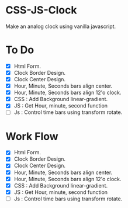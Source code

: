 # CSS-JS-Clock

Make an analog clock using vanilla javascript.

# To Do

- [x] Html Form.
- [x] Clock Border Design.
- [x] Clock Center Design.
- [x] Hour, Minute, Seconds bars align center.
- [x] Hour, Minute, Seconds bars align 12'o clock.
- [x] CSS : Add Background linear-gradient.
- [x] JS : Get Hour, minute, second function
- [ ] Js : Control time bars using transform rotate.

# Work Flow

- [x] Html Form.
- [x] Clock Border Design.
- [x] Clock Center Design.
- [x] Hour, Minute, Seconds bars align center.
- [x] Hour, Minute, Seconds bars align 12'o clock.
- [x] CSS : Add Background linear-gradient.
- [x] JS : Get Hour, minute, second function
- [ ] Js : Control time bars using transform rotate.
